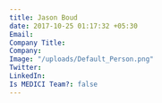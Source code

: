 ```yaml
---
title: Jason Boud
date: 2017-10-25 01:17:32 +05:30
Email: 
Company Title: 
Company: 
Image: "/uploads/Default_Person.png"
Twitter: 
LinkedIn: 
Is MEDICI Team?: false
---
```


